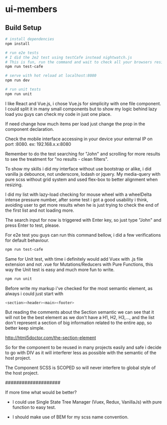# ui-members

## Build Setup

``` bash
# install dependencies
npm install

# run e2e tests
# I did the 2e2 test using testCafe instead nightwatch.js
# This is fun, run the command and wait to check all your browsers resize to iphone 6 size and do the test for my responsiveness.
npm run test-cafe

# serve with hot reload at localhost:8080
npm run dev

# run unit tests
npm run unit

```
I like React and Vue.js, i chose Vue.js for simplicity with one file component. I could split it in many small components but to show my logic behind lazy load you guys can check my code in just one place.

If need change how much items per load just change the prop in the component declaration.
<users :token='token' :fields='fields' :end-point="this.endpoint" :limit="XXX" />

Check the mobile interface accessing in your device your external IP on port :8080.
ex: 192.168.x.x:8080

Remember to do the test searching for "John" and scrolling for more results to see the treatment for "no results - clean filters".

To show my skills i did my interface without use bootstrap or alike, i did vanilla js debounce, not underscore, lodash or jquery. My media-query with pure scss without grid system and used flex-box to better alignment when resizing.

I did my list with lazy-load checking for mouse wheel with a wheelDelta intense pressure number, after some test i got a good usability i think, avoiding user to get more results when he is just trying to check the end of the first list and not loading more.

The search input for now is triggered with Enter key, so just type "John" and press Enter to test, please.

For e2e test you guys can run this command bellow, i did a few verifications for default behaviour.
``` bash
npm run test-cafe

```

Same for Unit test, with time i definitely would add Vuex with .js file extension and not .vue for Mutations/Reducers with Pure Functions, this way the Unit test is easy and much more fun to write.
``` bash
npm run unit

```

Before write my markup i've checked for the most semantic element, as always i could just start with
``` bash
<section><header><main><footer>
```
But reading the comments about the Section semantic we can see that it will not be the best element as we don't have a H1, H2, H3,..., and the list don't represent a section of big information related to the entire app, so better keep simple.

http://html5doctor.com/the-section-element

So for the component to be reused in many projects easily and safe i decide to go with DIV as it will interferer less as possible with the semantic of the host project.


The Component SCSS is SCOPED so will never interfere to global style of the host project.



####################

If more time what would be better?

- I could use Single State Tree Manager (Vuex, Redux, VanillaJs) with pure function to easy test.

- I should make use of BEM for my scss name convention.

